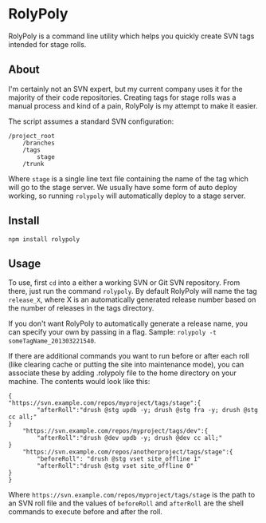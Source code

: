 # RolyPoly

RolyPoly is a command line utility which helps you quickly create SVN tags intended for stage rolls.


## About

I'm certainly not an SVN expert, but my current company uses it for the majority of their code repositories. Creating tags for stage rolls was a manual process and kind of a pain, RolyPoly is my attempt to make it easier.

The script assumes a standard SVN configuration:

    /project_root
        /branches
        /tags
            stage
        /trunk

Where `stage` is a single line text file containing the name of the tag which will go to the stage server. We usually have some form of auto deploy working, so running `rolypoly` will automatically deploy to a stage server.


## Install

`npm install rolypoly`


## Usage

To use, first `cd` into a either a working SVN or Git SVN repository. From there, just run the command `rolypoly`. By default RolyPoly will name the tag `release_X`, where X is an automatically generated release number based on the number of releases in the tags directory.

If you don't want RolyPoly to automatically generate a release name, you can specify your own by passing in a flag. Sample: `rolypoly -t someTagName_201303221540`.

If there are additional commands you want to run before or after each roll 
(like clearing cache or putting the site into maintenance mode), you 
can associate these by adding .rolypoly file to the home directory on your machine.
The contents would look like this:

    {
	"https://svn.example.com/repos/myproject/tags/stage":{
            "afterRoll":"drush @stg updb -y; drush @stg fra -y; drush @stg cc all;"
	}
        "https://svn.example.com/repos/myproject/tags/dev":{
            "afterRoll":"drush @dev updb -y; drush @dev cc all;"
	}
        "https://svn.example.com/repos/anotherproject/tags/stage":{
            "beforeRoll": "drush @stg vset site_offline 1"
            "afterRoll":"drush @stg vset site_offline 0"
	}
    }

Where `https://svn.example.com/repos/myproject/tags/stage` is the path to an SVN
roll file and the values of `beforeRoll` and `afterRoll` are the shell commands
to execute before and after the roll.
